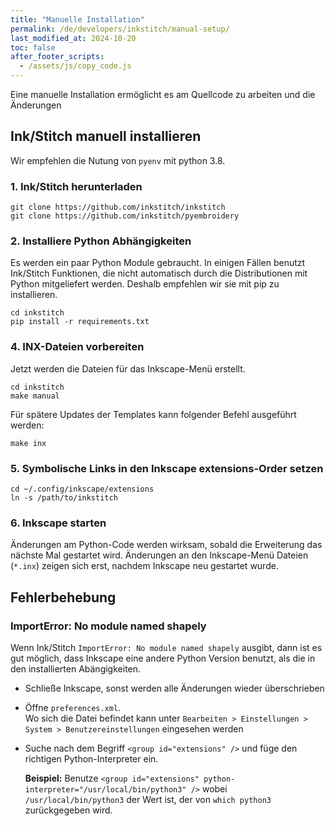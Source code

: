 ```yaml
---
title: "Manuelle Installation"
permalink: /de/developers/inkstitch/manual-setup/
last_modified_at: 2024-10-20
toc: false
after_footer_scripts:
  - /assets/js/copy_code.js
---
```

Eine manuelle Installation ermöglicht es am Quellcode zu arbeiten und die Änderungen

## Ink/Stitch manuell installieren

Wir empfehlen die Nutung von `pyenv` mit python 3.8.

### 1. Ink/Stitch herunterladen

```
git clone https://github.com/inkstitch/inkstitch
git clone https://github.com/inkstitch/pyembroidery
```

### 2. Installiere Python Abhängigkeiten

Es werden ein paar Python Module gebraucht. In einigen Fällen benutzt Ink/Stitch Funktionen, die nicht automatisch durch die Distributionen mit Python mitgeliefert werden.
Deshalb empfehlen wir sie mit pip zu installieren.

```
cd inkstitch
pip install -r requirements.txt
```

### 4.  INX-Dateien vorbereiten

Jetzt werden die Dateien für das Inkscape-Menü erstellt.

```
cd inkstitch
make manual
```

Für spätere Updates der Templates kann folgender Befehl ausgeführt werden:

```
make inx
```

### 5. Symbolische Links in den Inkscape extensions-Order setzen

```
cd ~/.config/inkscape/extensions
ln -s /path/to/inkstitch
```

### 6.  Inkscape starten

Änderungen am Python-Code werden wirksam, sobald die Erweiterung das nächste Mal gestartet wird. Änderungen an den Inkscape-Menü Dateien (`*.inx`) zeigen sich erst, nachdem Inkscape neu gestartet wurde.

## Fehlerbehebung

### ImportError: No module named shapely

Wenn Ink/Stitch `ImportError: No module named shapely` ausgibt, dann ist es gut möglich, dass Inkscape eine andere Python Version benutzt, als die in den installierten Abängigkeiten.

* Schließe Inkscape, sonst werden alle Änderungen wieder überschrieben
* Öffne `preferences.xml`.<br>
  Wo sich die Datei befindet kann unter `Bearbeiten > Einstellungen > System > Benutzereinstellungen` eingesehen werden
* Suche nach dem Begriff `<group id="extensions" />` und füge den richtigen Python-Interpreter ein.

  **Beispiel:** Benutze `<group id="extensions" python-interpreter="/usr/local/bin/python3" />` wobei `/usr/local/bin/python3` der Wert ist, der von `which python3` zurückgegeben wird.
